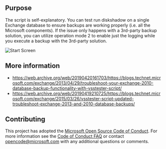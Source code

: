 ## Purpose
The script is self-explanatory. You can test run diskshadow on a single Exchange database to ensure backups are working properly (i.e. all the Microsoft components). If the issue only happens with a 3rd-party backup solution, you can utilize operation mode 2 to enable just the logging while you execute a backup with the 3rd-party solution.

![Start Screen](/Backups/Images/start_screen.PNG "Start Screen")

## More information
* https://web.archive.org/web/20190420161703/https://blogs.technet.microsoft.com/exchange/2013/04/29/troubleshoot-your-exchange-2010-database-backup-functionality-with-vsstester-script/
* https://web.archive.org/web/20190419210725/https://blogs.technet.microsoft.com/exchange/2015/03/26/vsstester-script-updated-troubleshoot-exchange-2013-and-2010-database-backups/
## Contributing
This project has adopted the [Microsoft Open Source Code of Conduct](https://opensource.microsoft.com/codeofconduct/). For more information see the [Code of Conduct FAQ](https://opensource.microsoft.com/codeofconduct/faq/) or contact [opencode@microsoft.com](mailto:opencode@microsoft.com) with any additional questions or comments.
